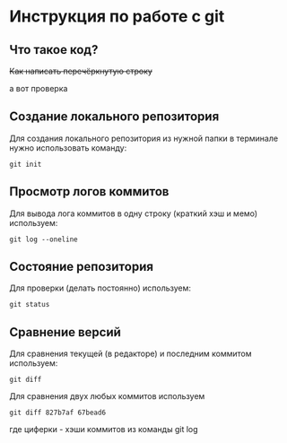 # **Инструкция по работе с git**
## Что такое код?

~~Как написать перечёркнутую строку~~

а вот проверка 

## Создание локального репозитория

Для создания локального репозитория из нужной папки в терминале нужно использовать команду:

    git init

## Просмотр логов коммитов

Для вывода лога коммитов в одну строку (краткий хэш и мемо) используем:

    git log --oneline

## Состояние репозитория
Для проверки (делать постоянно) используем:

    git status

## Сравнение версий

Для сравнения текущей (в редакторе) и последним коммитом используем:

    git diff

Для сравнения двух любых коммитов используем 

    git diff 827b7af 67bead6
где циферки - хэши коммитов из команды git log

